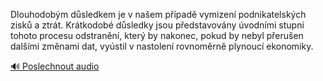 
Dlouhodobým důsledkem je v našem případě vymizení podnikatelských zisků a ztrát. Krátkodobé důsledky jsou představovány úvodními stupni tohoto procesu odstranění, který by nakonec, pokud by nebyl přerušen dalšími změnami dat, vyústil v nastolení rovnoměrně plynoucí ekonomiky.

[🔊 Poslechnout audio](/data/7-paragraphs/audio/chapter_60/para_002-Dlouhodobm-dsledkem-je-v-naem-ppad-vymizen.mp3)
